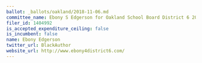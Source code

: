 ```yaml
---
ballot: _ballots/oakland/2018-11-06.md
committee_name: Ebony S Edgerson for Oakland School Board District 6 2018
filer_id: 1404992
is_accepted_expenditure_ceiling: false
is_incumbent: false
name: Ebony Edgerson
twitter_url: BlackAuthor ‏
website_url: http://www.ebony4district6.com/
---
```

